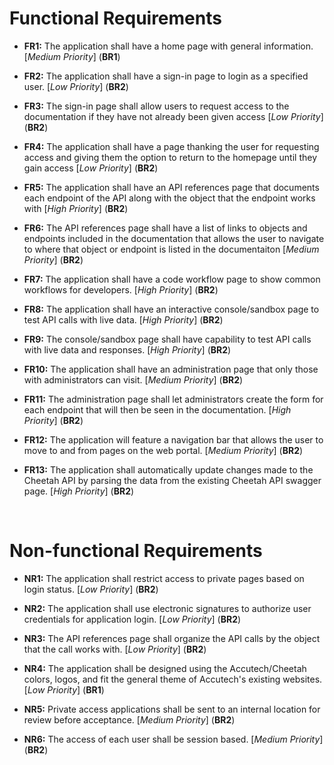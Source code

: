 # Functional Requirements
- **FR1:** The application shall have a home page with general information. [*Medium Priority*] (**BR1**)

- **FR2:** The application shall have a sign-in page to login as a specified user. [*Low Priority*] (**BR2**)

- **FR3:** The sign-in page shall allow users to request access to the documentation if they have not already been given access [*Low Priority*] (**BR2**)

- **FR4:** The application shall have a page thanking the user for requesting access and giving them the option to return to the homepage until they gain access [*Low Priority*] (**BR2**)

- **FR5:** The application shall have an API references page that documents each endpoint of the API along with the object that the endpoint works with [*High Priority*] (**BR2**)

- **FR6:** The API references page shall have a list of links to objects and endpoints included in the documentation that allows the user to navigate to where that object or endpoint is listed in the documentaiton [*Medium Priority*] (**BR2**)

- **FR7:** The application shall have a code workflow page to show common workflows for developers. [*High Priority*] (**BR2**)

- **FR8:** The application shall have an interactive console/sandbox page to test API calls with live data. [*High Priority*] (**BR2**)

- **FR9:** The console/sandbox page shall have capability to test API calls with live data and responses. [*High Priority*] (**BR2**)

- **FR10:** The application shall have an administration page that only those with administrators can visit. [*Medium Priority*] (**BR2**)

- **FR11:** The administration page shall let administrators create the form for each endpoint that will then be seen in the documentation. [*High Priority*] (**BR2**)

- **FR12:** The application will feature a navigation bar that allows the user to move to and from pages on the web portal. [*Medium Priority*] (**BR2**)

- **FR13:** The application shall automatically update changes made to the Cheetah API by parsing the data from the existing Cheetah API swagger page. [*High Priority*] (**BR2**)


<br>

# Non-functional Requirements
- **NR1:** The application shall restrict access to private pages based on login status. [*Low Priority*] (**BR2**)

- **NR2:** The application shall use electronic signatures to authorize user credentials for application login. [*Low Priority*] (**BR2**)

- **NR3:** The API references page shall organize the API calls by the object that the call works with. [*Low Priority*] (**BR2**)

- **NR4:** The application shall be designed using the Accutech/Cheetah colors, logos, and fit the general theme of Accutech's existing websites. [*Low Priority*] (**BR1**)

- **NR5:** Private access applications shall be sent to an internal location for review before acceptance. [*Medium Priority*] (**BR2**)

- **NR6:** The access of each user shall be session based. [*Medium Priority*] (**BR2**)
